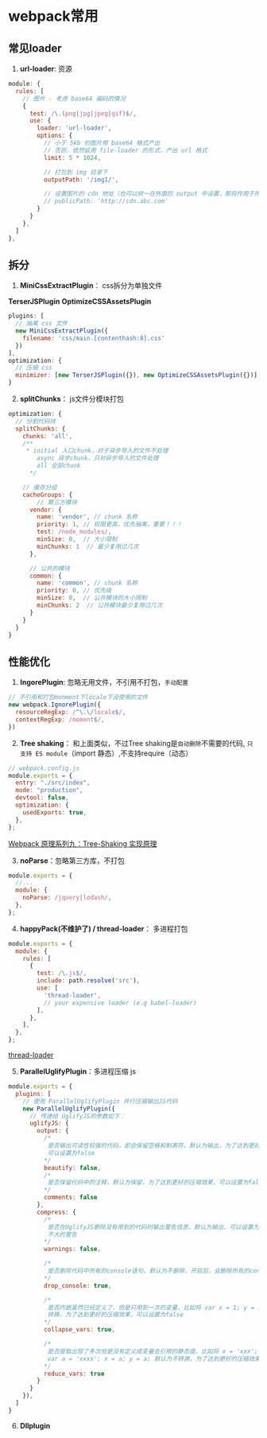 # webpack常用

## 常见loader

1. **url-loader**: 资源
```js
module: {
  rules: [
    // 图片 - 考虑 base64 编码的情况
    {
      test: /\.(png|jpg|jpeg|gif)$/,
      use: {
        loader: 'url-loader',
        options: {
          // 小于 5kb 的图片用 base64 格式产出
          // 否则，依然延用 file-loader 的形式，产出 url 格式
          limit: 5 * 1024,

          // 打包到 img 目录下
          outputPath: '/img1/',

          // 设置图片的 cdn 地址（也可以统一在外面的 output 中设置，那将作用于所有静态资源）
          // publicPath: 'http://cdn.abc.com'
        }
      }
    },
  ]
},

```

## 拆分
1. **MiniCssExtractPlugin**： css拆分为单独文件

**TerserJSPlugin**
**OptimizeCSSAssetsPlugin**

```js
plugins: [
  // 抽离 css 文件
  new MiniCssExtractPlugin({
    filename: 'css/main.[contenthash:8].css'
  })
],
optimization: {
  // 压缩 css
  minimizer: [new TerserJSPlugin({}), new OptimizeCSSAssetsPlugin({})],
}
```

2. **splitChunks**： js文件分模块打包
```js
optimization: {
  // 分割代码块
  splitChunks: {
    chunks: 'all',
    /**
     * initial 入口chunk，对于异步导入的文件不处理
        async 异步chunk，只对异步导入的文件处理
        all 全部chunk
      */

    // 缓存分组
    cacheGroups: {
        // 第三方模块
      vendor: {
        name: 'vendor', // chunk 名称
        priority: 1, // 权限更高，优先抽离，重要！！！
        test: /node_modules/,
        minSize: 0,  // 大小限制
        minChunks: 1  // 最少复用过几次
      },

      // 公共的模块
      common: {
        name: 'common', // chunk 名称
        priority: 0, // 优先级
        minSize: 0,  // 公共模块的大小限制
        minChunks: 2  // 公共模块最少复用过几次
      }
    }
  }
}
```

## 性能优化

1. **IngorePlugin**: 忽略无用文件，不引用不打包，`手动配置`
``` js
// 不引用和打包monment下locale下没使用的文件
new webpack.IgnorePlugin({
  resourceRegExp: /^\.\/locale$/,
  contextRegExp: /moment$/,
})
```
2. **Tree shaking**： 和上面类似，不过Tree shaking是`自动删除`不需要的代码, `只支持 ES module`（import 静态）,不支持require（动态）
```js
// webpack.config.js
module.exports = {
  entry: "./src/index",
  mode: "production",
  devtool: false,
  optimization: {
    usedExports: true,
  },
};

```
[Webpack 原理系列九：Tree-Shaking 实现原理](https://mp.weixin.qq.com/s/McigcfZyIuuA-vfOu3F7VQ)

3. **noParse**：忽略第三方库，不打包
```js
module.exports = {
  //...
  module: {
    noParse: /jquery|lodash/,
  },
};
```

4. **happyPack(不维护了) / thread-loader**： 多进程打包
```js
module.exports = {
  module: {
    rules: [
      {
        test: /\.js$/,
        include: path.resolve('src'),
        use: [
          'thread-loader',
          // your expensive loader (e.g babel-loader)
        ],
      },
    ],
  },
};

```

[thread-loader](https://github.com/webpack-contrib/thread-loader)

5. **ParallelUglifyPlugin**：多进程压缩 js 
```js
module.exports = {
  plugins: [
    // 使用 ParallelUglifyPlugin 并行压缩输出JS代码
    new ParallelUglifyPlugin({
      // 传递给 UglifyJS的参数如下：
      uglifyJS: {
        output: {
          /*
           是否输出可读性较强的代码，即会保留空格和制表符，默认为输出，为了达到更好的压缩效果，
           可以设置为false
          */
          beautify: false,
          /*
           是否保留代码中的注释，默认为保留，为了达到更好的压缩效果，可以设置为false
          */
          comments: false
        },
        compress: {
          /*
           是否在UglifyJS删除没有用到的代码时输出警告信息，默认为输出，可以设置为false关闭这些作用
           不大的警告
          */
          warnings: false,

          /*
           是否删除代码中所有的console语句，默认为不删除，开启后，会删除所有的console语句
          */
          drop_console: true,

          /*
           是否内嵌虽然已经定义了，但是只用到一次的变量，比如将 var x = 1; y = x, 转换成 y = 5, 默认为不
           转换，为了达到更好的压缩效果，可以设置为false
          */
          collapse_vars: true,

          /*
           是否提取出现了多次但是没有定义成变量去引用的静态值，比如将 x = 'xxx'; y = 'xxx'  转换成
           var a = 'xxxx'; x = a; y = a; 默认为不转换，为了达到更好的压缩效果，可以设置为false
          */
          reduce_vars: true
        }
      }
    }),
  ]
}
```

6. **Dllplugin**